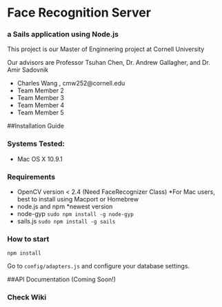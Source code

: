 # Face Recognition Server
### a Sails application using Node.js

<p>This project is our Master of Enginnering project at Cornell University</p>

<p>Our advisors are Professor Tsuhan Chen, Dr. Andrew Gallagher, and Dr. Amir Sadovnik</p>

<ul>
	<li>Charles Wang , cmw252@cornell.edu</li>
	<li>Team Member 2</li>
	<li>Team Member 3</li>
	<li>Team Member 4</li>
	<li>Team Member 5</li>
</ul>

##Installation Guide
<h3>Systems Tested:</h3>
<ul>
	<li>Mac OS X 10.9.1</li>
</ul>

<h3>Requirements</h3>
<ul>
	<li>OpenCV version &lt; 2.4 (Need FaceRecognizer Class) *For Mac users, best to install using Macport or Homebrew</li>
	<li>node.js and npm *newest version</li>
	<li>node-gyp <code>sudo npm install -g node-gyp</code></li>
	<li>sails.js <code>sudo npm install -g sails</code></li>
</ul>

<h3>How to start</h3>
<p><code>npm install</code></p>
<p>Go to <code>config/adapters.js</code> and configure your database settings.</p>

##API Documentation (Coming Soon!)
<h3>Check Wiki</h3>